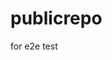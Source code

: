 # publicrepo
for e2e test
















































































































































































































































































































































































































































































































































































































































































































































































































































































































































































































































































































































































































































































































































































































































































































































































































































































































